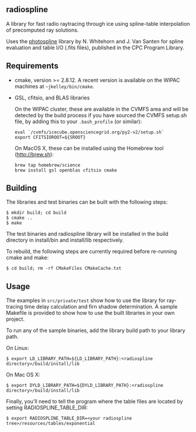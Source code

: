 
radiospline
-----------

A library for fast radio raytracing through ice using spline-table interpolation
of precomputed ray solutions.

Uses the [photospline](http://www.sciencedirect.com/science/article/pii/S0010465513001434) library by N. Whitehorn and J. Van Santen for spline evaluation and table I/O (.fits files), published in the CPC Program Library.

Requirements
------------

- cmake, version >= 2.8.12.  A recent version is available on the WIPAC
  machines at `~jkelley/bin/cmake`.  

- GSL, cfitsio, and BLAS libraries

  On the WIPAC cluster, these are available in the CVMFS area
  and will be detected by the build process if you have sourced the CVMFS
  setup.sh file, by adding this to your `.bash_profile` (or similar):
  
      eval `/cvmfs/icecube.opensciencegrid.org/py2-v2/setup.sh`
      export CFITSIOROOT=${SROOT}

  On MacOS X, these can be installed using the Homebrew tool
  (http://brew.sh): 

      brew tap homebrew/science                 
      brew install gsl openblas cfitsio cmake

Building
--------

The libraries and test binaries can be built with the following steps:

    $ mkdir build; cd build
    $ cmake ..
    $ make

The test binaries and radiospline library will be installed in the build
directory in install/bin and install/lib respectively.

To rebuild, the following steps are currently required before re-running
cmake and make:  

    $ cd build; rm -rf CMakeFiles CMakeCache.txt

Usage
-----

The examples in `src/private/test` show how to use the library for
ray-tracing time delay calculation and firn shadow determination.  A
sample Makefile is provided to show how to use the built libraries in your
own project. 

To run any of the sample binaries, add the library build path to your library path.  

On Linux:

    $ export LD_LIBRARY_PATH=${LD_LIBRARY_PATH}:<radiospline directory>/build/install/lib

On Mac OS X:

    $ export DYLD_LIBRARY_PATH=${DYLD_LIBRARY_PATH}:<radiospline directory>/build/install/lib

Finally, you'll need to tell the program where the table files are located by setting RADIOSPLINE_TABLE_DIR:

    $ export RADIOSPLINE_TABLE_DIR=<your radiospline tree>/resources/tables/exponential



